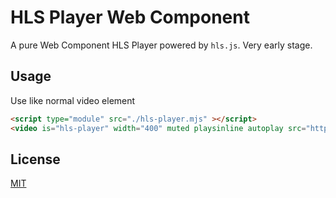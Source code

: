 # HLS Player Web Component
A pure Web Component HLS Player powered by `hls.js`. Very early stage.

## Usage
Use like normal video element
```html
<script type="module" src="./hls-player.mjs" ></script>
<video is="hls-player" width="400" muted playsinline autoplay src="http://192.168.50.108:8888/cam1/index.m3u8"></video>
```

## License

[MIT](https://choosealicense.com/licenses/mit/)